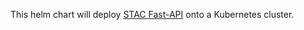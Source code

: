 This helm chart will deploy [STAC Fast-API](https://github.com/stac-utils/stac-fastapi) onto a Kubernetes cluster.